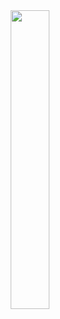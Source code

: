 <div align="center">
    <img src="https://cdn.jsdelivr.net/gh/devicons/devicon@latest/icons/redux/redux-original.svg" width="35%" />
</div>
